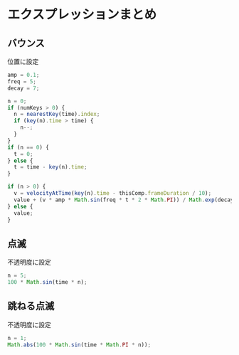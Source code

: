 # エクスプレッションまとめ

## バウンス

位置に設定

```js
amp = 0.1;
freq = 5;
decay = 7;

n = 0;
if (numKeys > 0) {
  n = nearestKey(time).index;
  if (key(n).time > time) {
    n--;
  }
}
if (n == 0) {
  t = 0;
} else {
  t = time - key(n).time;
}

if (n > 0) {
  v = velocityAtTime(key(n).time - thisComp.frameDuration / 10);
  value + (v * amp * Math.sin(freq * t * 2 * Math.PI)) / Math.exp(decay * t);
} else {
  value;
}
```


## 点滅

不透明度に設定

```js
n = 5;
100 * Math.sin(time * n);
```


## 跳ねる点滅

不透明度に設定

```js
n = 1;
Math.abs(100 * Math.sin(time * Math.PI * n));
```
